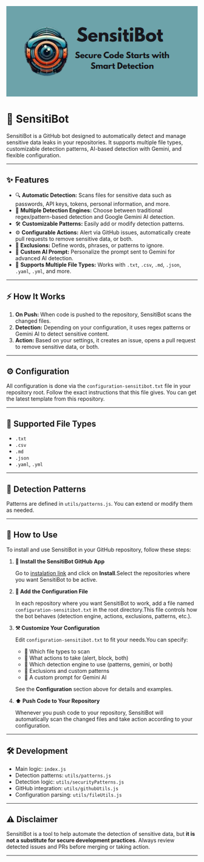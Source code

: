 <p align="center">
  <img src="sensitibot.png" alt="SensitiBot Logo" width="700"/>
</p>

# 🤖 SensitiBot

SensitiBot is a GitHub bot designed to automatically detect and manage sensitive data leaks in your repositories.
It supports multiple file types, customizable detection patterns, AI-based detection with Gemini, and flexible configuration.

---

## ✨ Features

- 🔍 **Automatic Detection:** Scans files for sensitive data such as passwords, API keys, tokens, personal information, and more.
- 🧠 **Multiple Detection Engines:** Choose between traditional regex/pattern-based detection and Google Gemini AI detection.
- 🛠️ **Customizable Patterns:** Easily add or modify detection patterns.
- ⚙️ **Configurable Actions:** Alert via GitHub issues, automatically create pull requests to remove sensitive data, or both.
- 🚫 **Exclusions:** Define words, phrases, or patterns to ignore.
- 📝 **Custom AI Prompt:** Personalize the prompt sent to Gemini for advanced AI detection.
- 📂 **Supports Multiple File Types:** Works with `.txt`, `.csv`, `.md`, `.json`, `.yaml`, `.yml`, and more.

---

## ⚡ How It Works

1. **On Push:** When code is pushed to the repository, SensitiBot scans the changed files.
2. **Detection:** Depending on your configuration, it uses regex patterns or Gemini AI to detect sensitive content.
3. **Action:** Based on your settings, it creates an issue, opens a pull request to remove sensitive data, or both.

---

## ⚙️ Configuration

All configuration is done via the `configuration-sensitibot.txt` file in your repository root.
Follow the exact instructions that this file gives.
You can get the latest template from this repository.

---

## 📄 Supported File Types

- `.txt`
- `.csv`
- `.md`
- `.json`
- `.yaml`, `.yml`


---

## 🧩 Detection Patterns

Patterns are defined in `utils/patterns.js`.
You can extend or modify them as needed.

---

## 🚀 How to Use

To install and use SensitiBot in your GitHub repository, follow these steps:

1. **🔗 Install the SensitiBot GitHub App**

   Go to [instalation link](https://github.com/apps/sensitibot) and click on **Install**.Select the repositories where you want SensitiBot to be active.
2. **📝 Add the Configuration File**

   In each repository where you want SensitiBot to work, add a file named `configuration-sensitibot.txt` in the root directory.This file controls how the bot behaves (detection engine, actions, exclusions, patterns, etc.).
3. **⚒️ Customize Your Configuration**

   Edit `configuration-sensitibot.txt` to fit your needs.You can specify:

   - 📂 Which file types to scan
   - 🚨 What actions to take (alert, block, both)
   - 🧠 Which detection engine to use (patterns, gemini, or both)
   - 🚫 Exclusions and custom patterns
   - 🤖 A custom prompt for Gemini AI

   See the **Configuration** section above for details and examples.
4. **⬆️ Push Code to Your Repository**

   Whenever you push code to your repository, SensitiBot will automatically scan the changed files and take action according to your configuration.

---

## 🛠️ Development

- Main logic: `index.js`
- Detection patterns: `utils/patterns.js`
- Detection logic: `utils/securityPatterns.js`
- GitHub integration: `utils/githubUtils.js`
- Configuration parsing: `utils/fileUtils.js`

---

## ⚠️ Disclaimer

SensitiBot is a tool to help automate the detection of sensitive data, but **it is not a substitute for secure development practices**.
Always review detected issues and PRs before merging or taking action.

---
